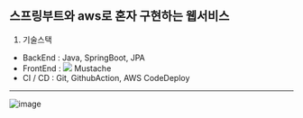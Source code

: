 ## 스프링부트와 aws로 혼자 구현하는 웹서비스
1. 기술스택
  - BackEnd : Java, SpringBoot, JPA
  - FrontEnd : <img src="https://img.shields.io/badge/JavaScript-F7DF1E?style=flat&logo=JavaScipt&logoColor=white"/> Mustache
  - CI / CD : Git, GithubAction, AWS CodeDeploy
---
![image](https://github.com/JongSoo0919/springboot-with-aws/assets/118274698/72b4ab61-9347-4d47-925c-0713167ec801)

